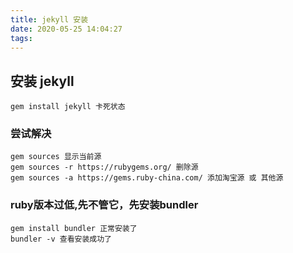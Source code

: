 ```yaml
---
title: jekyll 安装
date: 2020-05-25 14:04:27
tags:
---
```


## 安装 jekyll
```
gem install jekyll 卡死状态
```

### 尝试解决
```
gem sources 显示当前源
gem sources -r https://rubygems.org/ 删除源
gem sources -a https://gems.ruby-china.com/ 添加淘宝源 或 其他源

```
### ruby版本过低,先不管它，先安装bundler

```
gem install bundler 正常安装了
bundler -v 查看安装成功了
```
